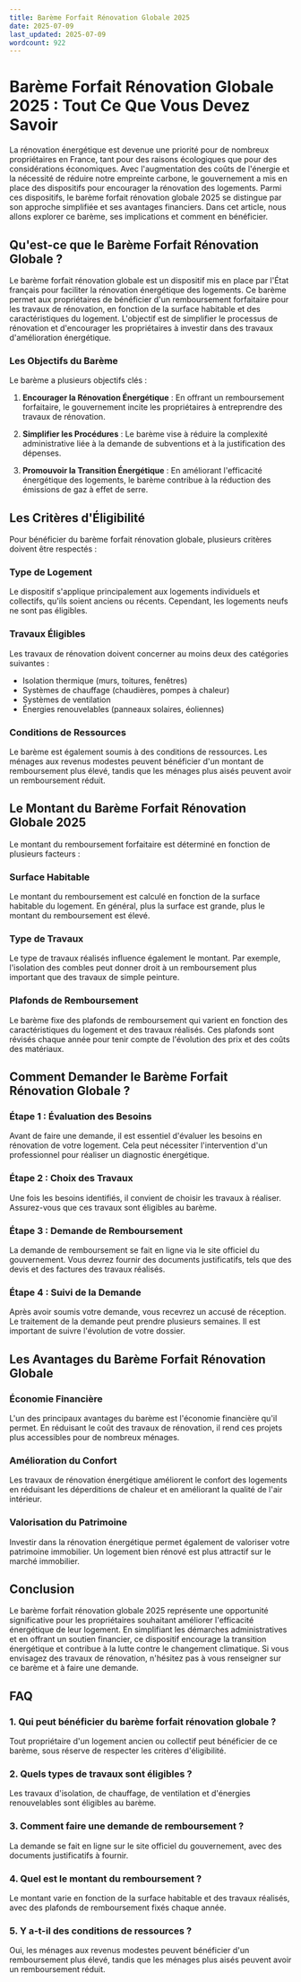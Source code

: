 ```yaml
---
title: Barème Forfait Rénovation Globale 2025
date: 2025-07-09
last_updated: 2025-07-09
wordcount: 922
---
```


# Barème Forfait Rénovation Globale 2025 : Tout Ce Que Vous Devez Savoir

La rénovation énergétique est devenue une priorité pour de nombreux propriétaires en France, tant pour des raisons écologiques que pour des considérations économiques. Avec l'augmentation des coûts de l'énergie et la nécessité de réduire notre empreinte carbone, le gouvernement a mis en place des dispositifs pour encourager la rénovation des logements. Parmi ces dispositifs, le barème forfait rénovation globale 2025 se distingue par son approche simplifiée et ses avantages financiers. Dans cet article, nous allons explorer ce barème, ses implications et comment en bénéficier.

## Qu'est-ce que le Barème Forfait Rénovation Globale ?

Le barème forfait rénovation globale est un dispositif mis en place par l'État français pour faciliter la rénovation énergétique des logements. Ce barème permet aux propriétaires de bénéficier d'un remboursement forfaitaire pour les travaux de rénovation, en fonction de la surface habitable et des caractéristiques du logement. L'objectif est de simplifier le processus de rénovation et d'encourager les propriétaires à investir dans des travaux d'amélioration énergétique.

### Les Objectifs du Barème

Le barème a plusieurs objectifs clés :

1. **Encourager la Rénovation Énergétique** : En offrant un remboursement forfaitaire, le gouvernement incite les propriétaires à entreprendre des travaux de rénovation.
   
2. **Simplifier les Procédures** : Le barème vise à réduire la complexité administrative liée à la demande de subventions et à la justification des dépenses.

3. **Promouvoir la Transition Énergétique** : En améliorant l'efficacité énergétique des logements, le barème contribue à la réduction des émissions de gaz à effet de serre.

## Les Critères d'Éligibilité

Pour bénéficier du barème forfait rénovation globale, plusieurs critères doivent être respectés :

### Type de Logement

Le dispositif s'applique principalement aux logements individuels et collectifs, qu'ils soient anciens ou récents. Cependant, les logements neufs ne sont pas éligibles.

### Travaux Éligibles

Les travaux de rénovation doivent concerner au moins deux des catégories suivantes :

- Isolation thermique (murs, toitures, fenêtres)
- Systèmes de chauffage (chaudières, pompes à chaleur)
- Systèmes de ventilation
- Énergies renouvelables (panneaux solaires, éoliennes)

### Conditions de Ressources

Le barème est également soumis à des conditions de ressources. Les ménages aux revenus modestes peuvent bénéficier d'un montant de remboursement plus élevé, tandis que les ménages plus aisés peuvent avoir un remboursement réduit.

## Le Montant du Barème Forfait Rénovation Globale 2025

Le montant du remboursement forfaitaire est déterminé en fonction de plusieurs facteurs :

### Surface Habitable

Le montant du remboursement est calculé en fonction de la surface habitable du logement. En général, plus la surface est grande, plus le montant du remboursement est élevé.

### Type de Travaux

Le type de travaux réalisés influence également le montant. Par exemple, l'isolation des combles peut donner droit à un remboursement plus important que des travaux de simple peinture.

### Plafonds de Remboursement

Le barème fixe des plafonds de remboursement qui varient en fonction des caractéristiques du logement et des travaux réalisés. Ces plafonds sont révisés chaque année pour tenir compte de l'évolution des prix et des coûts des matériaux.

## Comment Demander le Barème Forfait Rénovation Globale ?

### Étape 1 : Évaluation des Besoins

Avant de faire une demande, il est essentiel d'évaluer les besoins en rénovation de votre logement. Cela peut nécessiter l'intervention d'un professionnel pour réaliser un diagnostic énergétique.

### Étape 2 : Choix des Travaux

Une fois les besoins identifiés, il convient de choisir les travaux à réaliser. Assurez-vous que ces travaux sont éligibles au barème.

### Étape 3 : Demande de Remboursement

La demande de remboursement se fait en ligne via le site officiel du gouvernement. Vous devrez fournir des documents justificatifs, tels que des devis et des factures des travaux réalisés.

### Étape 4 : Suivi de la Demande

Après avoir soumis votre demande, vous recevrez un accusé de réception. Le traitement de la demande peut prendre plusieurs semaines. Il est important de suivre l'évolution de votre dossier.

## Les Avantages du Barème Forfait Rénovation Globale

### Économie Financière

L'un des principaux avantages du barème est l'économie financière qu'il permet. En réduisant le coût des travaux de rénovation, il rend ces projets plus accessibles pour de nombreux ménages.

### Amélioration du Confort

Les travaux de rénovation énergétique améliorent le confort des logements en réduisant les déperditions de chaleur et en améliorant la qualité de l'air intérieur.

### Valorisation du Patrimoine

Investir dans la rénovation énergétique permet également de valoriser votre patrimoine immobilier. Un logement bien rénové est plus attractif sur le marché immobilier.

## Conclusion

Le barème forfait rénovation globale 2025 représente une opportunité significative pour les propriétaires souhaitant améliorer l'efficacité énergétique de leur logement. En simplifiant les démarches administratives et en offrant un soutien financier, ce dispositif encourage la transition énergétique et contribue à la lutte contre le changement climatique. Si vous envisagez des travaux de rénovation, n'hésitez pas à vous renseigner sur ce barème et à faire une demande.

## FAQ

### 1. Qui peut bénéficier du barème forfait rénovation globale ?

Tout propriétaire d'un logement ancien ou collectif peut bénéficier de ce barème, sous réserve de respecter les critères d'éligibilité.

### 2. Quels types de travaux sont éligibles ?

Les travaux d'isolation, de chauffage, de ventilation et d'énergies renouvelables sont éligibles au barème.

### 3. Comment faire une demande de remboursement ?

La demande se fait en ligne sur le site officiel du gouvernement, avec des documents justificatifs à fournir.

### 4. Quel est le montant du remboursement ?

Le montant varie en fonction de la surface habitable et des travaux réalisés, avec des plafonds de remboursement fixés chaque année.

### 5. Y a-t-il des conditions de ressources ?

Oui, les ménages aux revenus modestes peuvent bénéficier d'un remboursement plus élevé, tandis que les ménages plus aisés peuvent avoir un remboursement réduit.